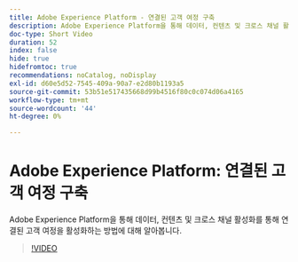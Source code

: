```yaml
---
title: Adobe Experience Platform - 연결된 고객 여정 구축
description: Adobe Experience Platform을 통해 데이터, 컨텐츠 및 크로스 채널 활성화를 통해 연결된 고객 여정을 활성화하는 방법에 대해 알아봅니다.
doc-type: Short Video
duration: 52
index: false
hide: true
hidefromtoc: true
recommendations: noCatalog, noDisplay
exl-id: d60e5d52-7545-409a-90a7-e2d80b1193a5
source-git-commit: 53b51e517435668d99b4516f80c0c074d06a4165
workflow-type: tm+mt
source-wordcount: '44'
ht-degree: 0%

---
```


# Adobe Experience Platform: 연결된 고객 여정 구축

Adobe Experience Platform을 통해 데이터, 컨텐츠 및 크로스 채널 활성화를 통해 연결된 고객 여정을 활성화하는 방법에 대해 알아봅니다.

<!-- 62_S655_3442541_51_adobe-experience-platform-building-connected-customer-journeys -->
>[!VIDEO](https://video.tv.adobe.com/v/3458326/?learn=on&enablevpops=true)
